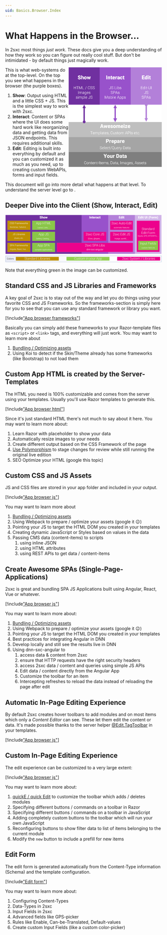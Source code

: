 ```yaml
---
uid: Basics.Browser.Index
---
```


# What Happens in the Browser...


In 2sxc most things _just work_. These docs give you a deep understanding of how they work so you can figure out really cool stuff. But don't be intimidated - by default things just magically work. 

<img src="../assets/show-interact-edit.png" align="right" class="float-right" width="300px">

This is what web-systems do at the top-level. On the top you see what happens in the browser (the purple boxes).

1. **Show**: Output using HTML and a little CSS + JS. This is the simplest way to work with 2sxc.
1. **Interact**: Content or SPAs where the UI does some hard work like reorganizing data and getting data from JSON endpoints. This requires additional skills.
1. **Edit**: Editing is built into everything by default and you can customized it as much as you need, up to creating custom WebAPIs, forms and input fields.

This document will go into more detail what happens at that level. To understand the server level go to [](xref:Basics.Index).

## Deeper Dive into the Client (Show, Interact, Edit)

<img src="../../shared/app/assets/app-browser.png" class="full-width">

Note that everything green in the image can be customized.

## Standard CSS and JS Libraries and Frameworks

A key goal of 2sxc is to stay out of the way and let you do things using your favorite CSS and JS Frameworks. So the frameworks-section is simply here for you to see that you can use any standard framework or library you want. 

[!include["App browser frameworks"](../../shared/app/app-browser-frameworks.md)]

Basically you can simply add these frameworks to your Razor-template files as `<script>` or `<link>` tags, and everything will just work. You may want to learn more about

1. [Bundling / Optimizing assets](xref:HowTo.Output.Assets)
1. Using Koi to detect if the Skin/Theme already has some frameworks (like Bootstrap) to not load them

## Custom App HTML is created by the Server-Templates

The HTML you need is 100% customizable and comes from the server using your templates. 
Usually you'll use Razor templates to generate this. 

[!include["App browser html"](../../shared/app/app-browser-html.md)]

Since it's just standard HTML there's not much to say about it here. You may want to learn more about:

1. Learn Razor with placeholder to show your data
1. Automatically resize images to your needs
1. Create different output based on the CSS Framework of the page
1. [Use Polymorphism](xref:Specs.Cms.Polymorphism) to stage changes for review while still running the original live edition
1. SEO Optimize your HTML (google this topic)

## Custom CSS and JS Assets

JS and CSS files are stored in your app folder and included in your output. 

[!include["App browser js"](../../shared/app/app-browser-js.md)]

You may want to learn more about

1. [Bundling / Optimizing assets](xref:HowTo.Output.Assets)
1. Using Webpack to prepare / optimize your assets (google it 😉)
1. Pointing your JS to target the HTML DOM you created in your templates
1. Creating dynamic JavaScript or Styles based on values in the data
1. Passing CMS data (content-items) to scripts
    1. using inline JSON
    1. using HTML attributes
    1. using REST APIs to get data / content-items

## Create Awesome SPAs (Single-Page-Applications)

2sxc is great and bundling SPA JS Applications built using Angular, React, Vue or whatever. 

[!include["App browser js"](../../shared/app/app-browser-spa.md)]

You may want to learn more about:

1. [Bundling / Optimizing assets](xref:HowTo.Output.Assets)
1. Using Webpack to prepare / optimize your assets (google it 😉)
1. Pointing your JS to target the HTML DOM you created in your templates
1. Best practices for integrating Angular in DNN
1. Develop locally and still see the results live in DNN
1. Using dnn-sxc-angular to 
    1. access data & content from 2sxc
    1. ensure that HTTP requests have the right security headers
    1. access 2sxc data / content and queries using simple JS APIs
    1. Edit data / content directly from the Angular App
    1. Customize the toolbar for an item
    1. Intercepting refreshes to reload the data instead of reloading the page after edit

## Automatic In-Page Editing Experience

By default 2sxc creates hover toolbars to add modules and on most items which only a _Content Editor_ can see. These let them edit the content or data. It's made possible thanks to the server helper [@Edit.TagToolbar](xref:NetCode.Razor.Edit.Toolbar) in your templates.

[!include["App browser js"](../../shared/app/app-browser-edit-auto.md)]


## Custom In-Page Editing Experience

The edit experience can be customized to a very large extent:

[!include["App browser js"](../../shared/app/app-browser-edit-custom.md)]

You may want to learn more about:

1. [quickE / quick Edit](xref:Specs.Cms.QuickE) to customize the toolbar which adds / deletes modules
1. Specifying different buttons / commands on a toolbar in Razor
1. Specifying different buttons / commands on a toolbar in JavaScript
1. Adding completely custom buttons to the toolbar which will run your own JavaScript
1. Reconfiguring buttons to show filter data to list of items belonging to the current module
1. Modify the `new` button to include a prefill for new items

## Edit Form

The edit form is generated automatically from the Content-Type information (Schema) and the template configuration. 

[!include["Edit form"](../../shared/app/app-browser-edit-form.md)]

You may want to learn more about:

1. Configuring Content-Types
1. Data-Types in 2sxc
1. Input Fields in 2sxc
1. Advanced fields like GPS-picker
1. Rules like Enable, Can-be-Translated, Default-values
1. Create custom Input Fields (like a custom color-picker)

